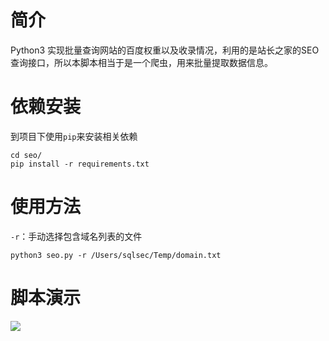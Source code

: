# 简介

Python3 实现批量查询网站的百度权重以及收录情况，利用的是站长之家的SEO查询接口，所以本脚本相当于是一个爬虫，用来批量提取数据信息。

# 依赖安装

到项目下使用`pip`来安装相关依赖

```shell
cd seo/
pip install -r requirements.txt
```

# 使用方法

`-r`：手动选择包含域名列表的文件

```shell
python3 seo.py -r /Users/sqlsec/Temp/domain.txt
```

# 脚本演示

![](http://image.3001.net/images/20180717/15318170426637.png)  